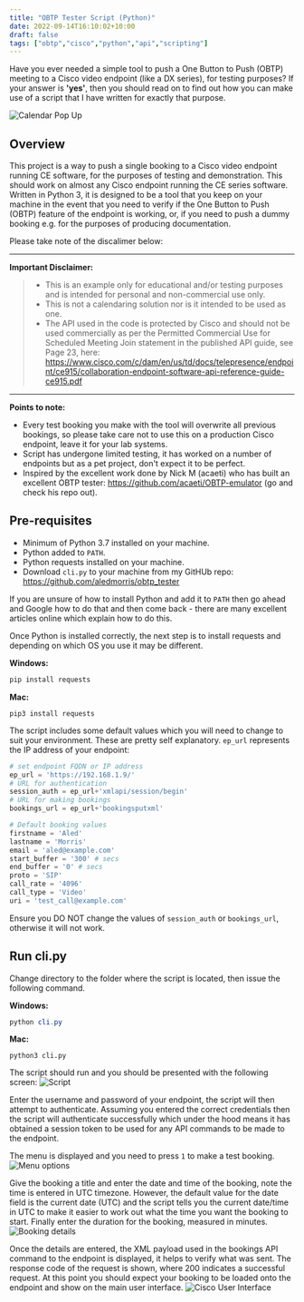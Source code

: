 ```yaml
---
title: "OBTP Tester Script (Python)"
date: 2022-09-14T16:10:02+10:00
draft: false
tags: ["obtp","cisco","python","api","scripting"]
---
```


Have you ever needed a simple tool to push a One Button to Push (OBTP) meeting to a Cisco video endpoint (like a DX series), for testing purposes? If your answer is **'yes'**, then you should read on to find out how you can make use of a script that I have written for exactly that purpose.

![Calendar Pop Up](/post/2022-obtp-tester-cli/dx80-popup.png#center50 "Calendar pop up on DX70")


## Overview
This project is a way to push a single booking to a Cisco video endpoint running CE software, for the purposes of testing and demonstration. This should work on almost any Cisco endpoint running the CE series software. Written in Python 3, it is designed to be a tool that you keep on your machine in the event that you need to verify if the One Button to Push (OBTP) feature of the endpoint is working, or, if you need to push a dummy booking e.g. for the purposes of producing documentation.

Please take note of the discalimer below:

---

**Important Disclaimer:**
>* This is an example only for educational and/or testing purposes and is intended for personal and non-commercial use only.
>* This is not a calendaring solution nor is it intended to be used as one.
>* The API used in the code is protected by Cisco and should not be used commercially as per the Permitted Commercial Use for Scheduled Meeting Join statement in the published API guide, see Page 23, here: https://www.cisco.com/c/dam/en/us/td/docs/telepresence/endpoint/ce915/collaboration-endpoint-software-api-reference-guide-ce915.pdf

---

**Points to note:**

* Every test booking you make with the tool will overwrite all previous bookings, so please take care not to use this on a production Cisco endpoint, leave it for your lab systems.
* Script has undergone limited testing, it has worked on a number of endpoints but as a pet project, don't expect it to be perfect.
* Inspired by the excellent work done by Nick M (acaeti) who has built an excellent OBTP tester: https://github.com/acaeti/OBTP-emulator (go and check his repo out).

## Pre-requisites

* Minimum of Python 3.7 installed on your machine.
* Python added to `PATH`.
* Python requests installed on your machine.
* Download `cli.py` to your machine from my GitHUb repo: https://github.com/aledmorris/obtp_tester

If you are unsure of how to install Python and add it to `PATH` then go ahead and Google how to do that and then come back - there are many excellent articles online which explain how to do this.

Once Python is installed correctly, the next step is to install requests and depending on which OS you use it may be different.

**Windows:**

```powershell
pip install requests
```

**Mac:**

```shell
pip3 install requests
```

The script includes some default values which you will need to change to suit your environment. These are pretty self explanatory. `ep_url` represents the IP address of your endpoint:

```python
# set endpoint FQDN or IP address
ep_url = 'https://192.168.1.9/'
# URL for authentication
session_auth = ep_url+'xmlapi/session/begin'
# URL for making bookings
bookings_url = ep_url+'bookingsputxml'

# Default booking values
firstname = 'Aled'
lastname = 'Morris'
email = 'aled@example.com'
start_buffer = '300' # secs
end_buffer = '0' # secs
proto = 'SIP'
call_rate = '4096'
call_type = 'Video'
uri = 'test_call@example.com'
```

Ensure you DO NOT change the values of `session_auth` or `bookings_url`, otherwise it will not work.

## Run cli.py

Change directory to the folder where the script is located, then issue the following command.

**Windows:**

```powershell
python cli.py
```

**Mac:**

```shell
python3 cli.py
```

The script should run and you should be presented with the following screen:
![Script](/post/2022-obtp-tester-cli/1-starting.png#center "Script")

Enter the username and password of your endpoint, the script will then attempt to authenticate. Assuming you entered the correct credentials then the script will authenticate successfully which under the hood means it has obtained a session token to be used for any API commands to be made to the endpoint.

The menu is displayed and you need to press `1` to make a test booking.
![Menu options](/post/2022-obtp-tester-cli/2-menu.png#center "Menu options")

Give the booking a title and enter the date and time of the booking, note the time is entered in UTC timezone. However, the default value for the date field is the current date (UTC) and the script tells you the current date/time in UTC to make it easier to work out what the time you want the booking to start. Finally enter the duration for the booking, measured in minutes.
![Booking details](/post/2022-obtp-tester-cli/4-enter-booking.png#center "Booking detail")

Once the details are entered, the XML payload used in the bookings API command to the endpoint is displayed, it helps to verify what was sent. The response code of the request is shown, where 200 indicates a successful request. At this point you should expect your booking to be loaded onto the endpoint and show on the main user interface.
![Cisco User Interface](/post/2022-obtp-tester-cli/dx80-main-entry.png#center "Booking showing on endpoint user interface")



